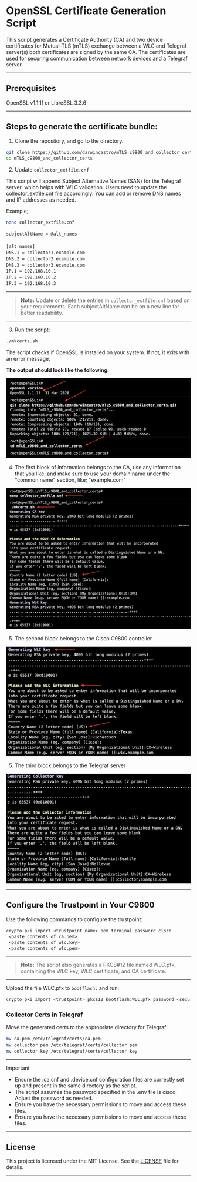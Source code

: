 # OpenSSL Certificate Generation Script

This script generates a Certificate Authority (CA) and two device certificates for Mutual-TLS (mTLS) exchange between a WLC and Telegraf server(s) both certificates are signed by the same CA. The certificates are used for securing communication between network devices and a Telegraf server.
***
## Prerequisites

OpenSSL v1.1.1f or LibreSSL 3.3.6
***
## Steps to generate the certificate bundle:

1. Clone the repository, and go to the directory.

```sh
git clone https://github.com/darwincastro/mTLS_c9800_and_collector_certs.git
cd mTLS_c9800_and_collector_certs
```
2. Update `collector_extfile.cnf`

This script will append Subject Alternative Names (SAN) for the Telegraf server, which helps with WLC validation. Users need to update the collector_extfile.cnf file accordingly. You can add or remove DNS names and IP addresses as needed.

Example;

```sh
nano collector_extfile.cnf
```

```sh
subjectAltName = @alt_names

[alt_names]
DNS.1 = collector1.example.com
DNS.2 = collector2.example.com
DNS.3 = collector3.example.com
IP.1 = 192.168.10.1
IP.2 = 192.168.10.2
IP.3 = 192.168.10.3
```
***
> **Note:**
>Update or delete the entries in `collector_extfile.cnf` based on your requirements. Each subjectAltName can be on a new line for better readability.
***

3. Run the script:

```sh
./mkcerts.sh
```
The script checks if OpenSSL is installed on your system. If not, it exits with an error message.

**The output should look like the following:**

![cloning repository](./examples/image1.png)

4. The first block of information belongs to the CA, use any information that you like, and make sure to use your domain name under the "common name" section, like; "example.com"

![CA Information](./examples/image2.png)

5. The second block belongs to the Cisco C9800 controller

![WLC Information](./examples/image3.png)

5. The third block belongs to the Telegraf server

![Telegraf Information](./examples/image4.png)
***

## Configure the Trustpoint in Your C9800

Use the following commands to configure the trustpoint:

```
crypto pki import <trustpoint name> pem terminal password cisco
 <paste contents of ca.pem>
 <paste contents of wlc.key>
 <paste contents of wlc.pem>
```

***
> **Note:**
>The script also generates a PKCS#12 file named WLC.pfx, containing the WLC key, WLC certificate, and CA certificate.
***

Upload the file WLC.pfx to `bootflash:` and run:

```sh
crypto pki import <trustpoint> pkcs12 bootflash:WLC.pfx password <securePassword> 
```
### Collector Certs in Telegraf

Move the generated certs to the appropriate directory for Telegraf:
```sh
mv ca.pem /etc/telegraf/certs/ca.pem
mv collector.pem /etc/telegraf/certs/collector.pem
mv collector.key /etc/telegraf/certs/collector.key
```
***
> [!IMPORTANT]  
> - Ensure the .ca.cnf and .device.cnf configuration files are correctly set up and present in the same directory as the script.
> - The script assumes the password specified in the .env file is cisco. Adjust the password as needed.
> - Ensure you have the necessary permissions to move and access these files.
> - Ensure you have the necessary permissions to move and access these files.
***

## License

This project is licensed under the MIT License. See the [LICENSE](./LICENSE) file for details.

***